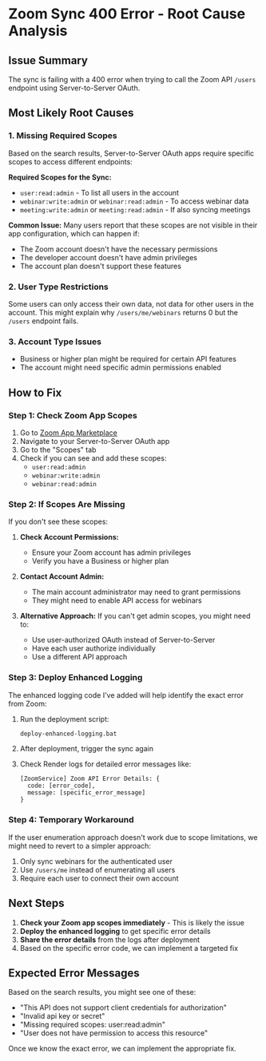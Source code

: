 # Zoom Sync 400 Error - Root Cause Analysis

## Issue Summary
The sync is failing with a 400 error when trying to call the Zoom API `/users` endpoint using Server-to-Server OAuth.

## Most Likely Root Causes

### 1. Missing Required Scopes
Based on the search results, Server-to-Server OAuth apps require specific scopes to access different endpoints:

**Required Scopes for the Sync:**
- `user:read:admin` - To list all users in the account
- `webinar:write:admin` or `webinar:read:admin` - To access webinar data
- `meeting:write:admin` or `meeting:read:admin` - If also syncing meetings

**Common Issue:** Many users report that these scopes are not visible in their app configuration, which can happen if:
- The Zoom account doesn't have the necessary permissions
- The developer account doesn't have admin privileges
- The account plan doesn't support these features

### 2. User Type Restrictions
Some users can only access their own data, not data for other users in the account. This might explain why `/users/me/webinars` returns 0 but the `/users` endpoint fails.

### 3. Account Type Issues
- Business or higher plan might be required for certain API features
- The account might need specific admin permissions enabled

## How to Fix

### Step 1: Check Zoom App Scopes
1. Go to [Zoom App Marketplace](https://marketplace.zoom.us)
2. Navigate to your Server-to-Server OAuth app
3. Go to the "Scopes" tab
4. Check if you can see and add these scopes:
   - `user:read:admin`
   - `webinar:write:admin`
   - `webinar:read:admin`

### Step 2: If Scopes Are Missing
If you don't see these scopes:

1. **Check Account Permissions:**
   - Ensure your Zoom account has admin privileges
   - Verify you have a Business or higher plan

2. **Contact Account Admin:**
   - The main account administrator may need to grant permissions
   - They might need to enable API access for webinars

3. **Alternative Approach:**
   If you can't get admin scopes, you might need to:
   - Use user-authorized OAuth instead of Server-to-Server
   - Have each user authorize individually
   - Use a different API approach

### Step 3: Deploy Enhanced Logging
The enhanced logging code I've added will help identify the exact error from Zoom:

1. Run the deployment script:
   ```bash
   deploy-enhanced-logging.bat
   ```

2. After deployment, trigger the sync again

3. Check Render logs for detailed error messages like:
   ```
   [ZoomService] Zoom API Error Details: {
     code: [error_code],
     message: [specific_error_message]
   }
   ```

### Step 4: Temporary Workaround
If the user enumeration approach doesn't work due to scope limitations, we might need to revert to a simpler approach:

1. Only sync webinars for the authenticated user
2. Use `/users/me` instead of enumerating all users
3. Require each user to connect their own account

## Next Steps

1. **Check your Zoom app scopes immediately** - This is likely the issue
2. **Deploy the enhanced logging** to get specific error details
3. **Share the error details** from the logs after deployment
4. Based on the specific error code, we can implement a targeted fix

## Expected Error Messages

Based on the search results, you might see one of these:
- "This API does not support client credentials for authorization"
- "Invalid api key or secret"
- "Missing required scopes: user:read:admin"
- "User does not have permission to access this resource"

Once we know the exact error, we can implement the appropriate fix.
